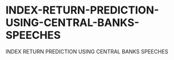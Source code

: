 # INDEX-RETURN-PREDICTION-USING-CENTRAL-BANKS-SPEECHES
INDEX RETURN PREDICTION USING CENTRAL BANKS SPEECHES
